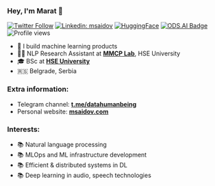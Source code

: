 ### Hey, I'm Marat 👋
[![Twitter Follow](https://img.shields.io/twitter/follow/m_saidow?label=Follow)](https://twitter.com/m_saidow)
[![Linkedin: msaidov](https://img.shields.io/badge/-Marat%20Saidov-blue?style=flat-square&logo=Linkedin&logoColor=white&link=https://www.linkedin.com/in/msaidov/)](https://www.linkedin.com/in/msaidov/)
[![HuggingFace](https://img.shields.io/badge/-%5BHuggingFace%5D%20msaidov-white?style=flat&logo=PyTorch%20Lightning&logoColor=yellow&link=https://huggingface.co/msaidov)](https://huggingface.co/msaidov)
[![ODS.AI Badge](https://img.shields.io/badge/-%5BODS.AI%5D%20msaidov-white?style=flat&logo=Slack&logoColor=crimson&link=https://ods.ai/users/ba9f7e417b80)](https://ods.ai/users/ba9f7e417b80)
![Profile views](https://gpvc.arturio.dev/maratsaidov)

- 🔭 I build machine learning products
- 👨‍🔬 NLP Research Assistant at [**MMCP Lab**](https://cs.hse.ru/en/ai/computational-pragmatics/), HSE University
- 🎓 BSc at [**HSE University**](https://cs.hse.ru/en/)
- 🇷🇸 Belgrade, Serbia

### Extra information:
- Telegram channel: [**t.me/datahumanbeing**](https://t.me/datahumanbeing)
- Personal website: [**msaidov.com**](https://msaidov.com/)

### Interests:
- 📚 Natural language processing
- 📚 MLOps and ML infrastructure development
- 📚 Efficient & distributed systems in DL
- 📚 Deep learning in audio, speech technologies
